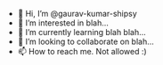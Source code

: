 - 👋 Hi, I’m @gaurav-kumar-shipsy
- 👀 I’m interested in blah...
- 🌱 I’m currently learning blah blah...
- 💞️ I’m looking to collaborate on blah...
- 📫 How to reach me. Not allowed :)

<!---
gaurav-kumar-shipsy/gaurav-kumar-shipsy is a ✨ special ✨ repository because its `README.md` (this file) appears on your GitHub profile.
You can click the Preview link to take a look at your changes.
--->
